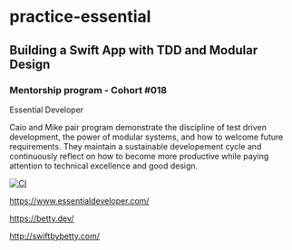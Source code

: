 # practice-essential

## Building a Swift App with TDD and Modular Design

### Mentorship program - Cohort #018 

Essential Developer

Caio and Mike pair program demonstrate the discipline of test driven development, the power of modular systems, and how to welcome future requirements. They maintain a sustainable developement cycle and continuously reflect on how to become more productive while paying attention to technical excellence and good design.


[![CI](https://github.com/betty-godier/practice-essential/actions/workflows/CI.yml/badge.svg?branch=main)](https://github.com/betty-godier/practice-essential/actions/workflows/CI.yml)

https://www.essentialdeveloper.com/ 

https://betty.dev/

http://swiftbybetty.com/

